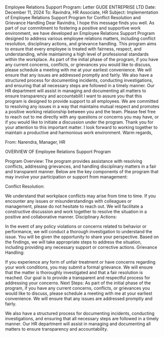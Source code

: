 Employee Relations Support Program: Letter
GUDE ENTREPRISE LTD
Date: December 11, 2024
To:
Ravindra,
HR  Associate,
HR
Subject: Implementation of Employee Relations Support Program for Conflict Resolution and Grievance Handling
Dear Ravindra,
I hope this message finds you well.
As part of our commitment to fostering a positive and supportive work environment, we have developed an Employee Relations Support Program designed to address various employee relations matters, including conflict resolution, disciplinary actions, and grievance handling. This program aims to ensure that every employee is treated with fairness, respect, and understanding, while maintaining a high level of professional standards within the workplace.
As part of the initial phase of the program, if you have any current concerns, conflicts, or grievances you would like to discuss, please schedule a meeting with me at your earliest convenience. We will ensure that any issues are addressed promptly and fairly.
We also have a structured process for documenting incidents, conducting investigations, and ensuring that all necessary steps are followed in a timely manner. Our HR department will assist in managing and documenting all matters to ensure transparency and accountabilit
I want to assure you that this program is designed to provide support to all employees. We are committed to resolving any issues in a way that maintains mutual respect and promotes a positive working relationship between you and the team.
Please feel free to reach out to me directly with any questions or concerns you may have, or if you would like to initiate a discussion under the program.
Thank you for your attention to this important matter. I look forward to working together to maintain a productive and harmonious work environment.
Warm regards,

From:
Narendra, 
Manager,
HR  






OVERVIEW OF Employee Relations Support Program

Program Overview:
The program provides assistance with resolving conflicts, addressing grievances, and handling disciplinary matters in a fair and transparent manner. Below are the key components of the program that may involve your participation or support from management:

Conflict Resolution:

We understand that workplace conflicts may arise from time to time. If you encounter any issues or misunderstandings with colleagues or management, please do not hesitate to reach out. We will facilitate a constructive discussion and work together to resolve the situation in a positive and collaborative manner.
Disciplinary Actions:

In the event of any policy violations or concerns related to behavior or performance, we will conduct a thorough investigation to understand the issue. You will be given the opportunity to share your perspective. Based on the findings, we will take appropriate steps to address the situation, including providing any necessary support or corrective actions.
Grievance Handling:

If you experience any form of unfair treatment or have concerns regarding your work conditions, you may submit a formal grievance. We will ensure that the matter is thoroughly investigated and that a fair resolution is reached. Our goal is to provide a transparent and respectful process for addressing your concerns.
Next Steps:
As part of the initial phase of the program, if you have any current concerns, conflicts, or grievances you would like to discuss, please schedule a meeting with me at your earliest convenience. We will ensure that any issues are addressed promptly and fairly.

We also have a structured process for documenting incidents, conducting investigations, and ensuring that all necessary steps are followed in a timely manner. Our HR department will assist in managing and documenting all matters to ensure transparency and accountability.
